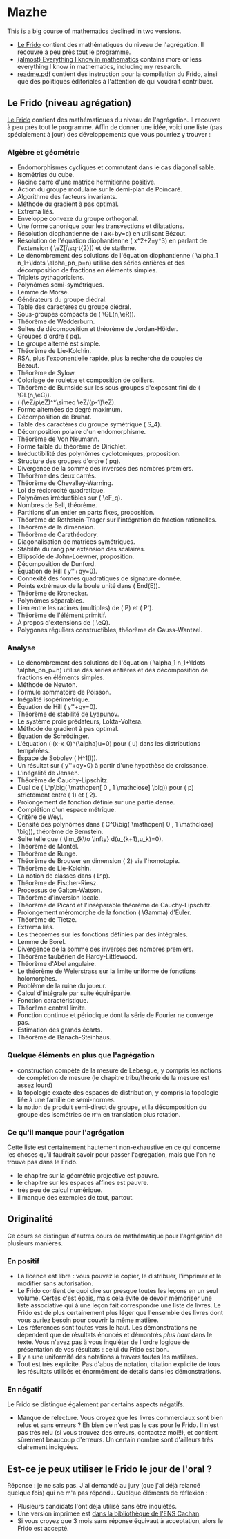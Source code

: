 # Mazhe

This is a big course of mathematics declined in two versions.

* [Le Frido](http://student.ulb.ac.be/%7Elclaesse/lefrido.pdf)  contient des mathématiques du niveau de l'agrégation. Il recouvre à peu près tout le programme.  
* [(almost) Everything I know in mathematics](http://student.ulb.ac.be/%7Elclaesse/mazhe.pdf) contains more or less everything I know in mathematics, including my research.
* [readme.pdf](http://student.ulb.ac.be/%7Elclaesse/readme.pdf) contient des instruction pour la compilation du Frido, ainsi que des politiques éditoriales à l'attention de qui voudrait contribuer.

## Le Frido (niveau agrégation)


[Le Frido](http://student.ulb.ac.be/%7Elclaesse/lefrido.pdf) contient des mathématiques du niveau de l'agrégation. Il recouvre à peu près tout le programme. Affin de donner une idée, voici une liste (pas spécialement à jour) des développements que vous pourriez y trouver :

### Algèbre et géométrie

* Endomorphismes cycliques et commutant dans le cas diagonalisable.
* Isométries du cube.
* Racine carré d'une matrice hermitienne positive.
* Action du groupe modulaire sur le demi-plan de Poincaré.
* Algorithme des facteurs invariants.
* Méthode du gradient à pas optimal.
* Extrema liés.
* Enveloppe convexe du groupe orthogonal.
* Une forme canonique pour les transvections et dilatations.
* Résolution diophantienne de \( ax+by=c\) en utilisant Bézout.
* Résolution de l'équation diophantienne \( x^2+2=y^3\) en parlant de l'extension \( \eZ[i\sqrt{2}]\) et de stathme.
* Le dénombrement des solutions de l'équation diophantienne \( \alpha_1 n_1+\ldots \alpha_pn_p=n\) utilise des séries entières et des décomposition de fractions en éléments simples.
* Triplets pythagoriciens.
* Polynômes semi-symétriques.
* Lemme de Morse.
* Générateurs du groupe diédral.
* Table des caractères du groupe diédral.
* Sous-groupes compacts de \( \GL(n,\eR)\).
* Théorème de Wedderburn.
* Suites de décomposition et théorème de Jordan-Hölder.
* Groupes d'ordre \( pq\).
* Le groupe alterné est simple.
* Théorème de Lie-Kolchin.
* RSA, plus l'exponentielle rapide, plus la recherche de couples de Bézout.
* Théorème de Sylow.
* Coloriage de roulette et composition de colliers.
* Théorème de Burnside sur les sous groupes d'exposant fini de \( \GL(n,\eC)\).
* \( (\eZ/p\eZ)^*\simeq \eZ/(p-1)\eZ\).
* Forme alternées de degré maximum.
* Décomposition de Bruhat.
* Table des caractères du groupe symétrique \( S_4\).
* Décomposition polaire d'un endomorphisme.
* Théorème de Von Neumann.
* Forme faible du théorème de Dirichlet.
* Irréductibilité des polynômes cyclotomiques, proposition.
* Structure des groupes d'ordre \( pq\).
* Divergence de la somme des inverses des nombres premiers.
* Théorème des deux carrés.
* Théorème de Chevalley-Warning.
* Loi de réciprocité quadratique.
* Polynômes irréductibles sur \( \eF_q\).
* Nombres de Bell, théorème.
* Partitions d'un entier en parts fixes, proposition.
* Théorème de Rothstein-Trager sur l'intégration de fraction rationelles.
* Théorème de la dimension.
* Théorème de Carathéodory.
* Diagonalisation de matrices symétriques.
* Stabilité du rang par extension des scalaires.
* Ellipsoïde de John-Loewner, proposition.
* Décomposition de Dunford.
* Équation de Hill \( y''+qy=0\).
* Connexité des formes quadratiques de signature donnée.
* Points extrémaux de la boule unité dans \( End(E)\).
* Théorème de Kronecker.
* Polynômes séparables.
* Lien entre les racines (multiples) de \( P\) et \( P'\).
* Théorème de l'élément primitif.
* À propos d'extensions de \( \eQ\).
* Polygones réguliers constructibles, théorème de Gauss-Wantzel.

### Analyse

* Le dénombrement des solutions de l'équation \( \alpha_1 n_1+\ldots \alpha_pn_p=n\) utilise des séries entières et des décomposition de fractions en éléments simples.
* Méthode de Newton.
* Formule sommatoire de Poisson.
* Inégalité isopérimétrique.
* Équation de Hill \( y''+qy=0\).
* Théorème de stabilité de Lyapunov.
* Le système proie prédateurs, Lokta-Voltera.
* Méthode du gradient à pas optimal.
* Équation de Schrödinger.
* L'équation \( (x-x_0)^{\alpha}u=0\) pour \( u\) dans les distributions tempérées.
* Espace de Sobolev \( H^1(I)\).
* Un résultat sur \( y''+qy=0\) à partir d'une hypothèse de croissance.
* L'inégalité de Jensen.
* Théorème de Cauchy-Lipschitz.
* Dual de \( L^p\big( \mathopen[ 0 , 1 \mathclose] \big)\) pour \( p\) strictement entre \( 1\) et \( 2\).
* Prolongement de fonction définie sur une partie dense.
* Complétion d'un espace métrique.
* Critère de Weyl.
* Densité des polynômes dans \( C^0\big( \mathopen[ 0 , 1 \mathclose] \big)\), théorème de Bernstein.
* Suite telle que \( \lim_{k\to \infty} d(u_{k+1},u_k)=0\).
* Théorème de Montel.
* Théorème de Runge.
* Théorème de Brouwer en dimension \( 2\) via l'homotopie.
* Théorème de Lie-Kolchin.
* La notion de classes dans \( L^p\).
* Théorème de Fischer-Riesz.
* Processus de Galton-Watson.
* Théorème d'inversion locale.
* Théorème de Picard et l'inséparable théorème de Cauchy-Lipschitz.
* Prolongement méromorphe de la fonction \( \Gamma\) d'Euler.
* Théorème de Tietze.
* Extrema liés.
* Les théorèmes sur les fonctions définies par des intégrales.
* Lemme de Borel.
* Divergence de la somme des inverses des nombres premiers.
* Théorème taubérien de Hardy-Littlewood.
* Théorème d'Abel angulaire.
* Le théorème de Weierstrass sur la limite uniforme de fonctions holomorphes.
* Problème de la ruine du joueur.
* Calcul d'intégrale par suite équirépartie.
* Fonction caractéristique.
* Théorème central limite.
* Fonction continue et périodique dont la série de Fourier ne converge pas.
* Estimation des grands écarts.
* Théorème de Banach-Steinhaus.

### Quelque éléments en plus que l'agrégation

* construction compète de la mesure de Lebesgue, y compris les notions de complétion de mesure (le chapitre tribu/théorie de la mesure est assez lourd)
* la topologie exacte des espaces de distribution, y compris la topologie liée à une famille de semi-normes.
* la notion de produit semi-direct de groupe, et la décomposition du groupe des isométries de `R^n` en translation plus rotation.

### Ce qu'il manque pour l'agrégation

Cette liste est certainement hautement non-exhaustive en ce qui concerne les choses qu'il faudrait savoir pour passer l'agrégation, mais que l'on ne trouve pas dans le Frido.

* le chapitre sur la géométrie projective est pauvre.
* le chapitre sur les espaces affines est pauvre.
* très peu de calcul numérique.
* il manque des exemples de tout, partout.

## Originalité

Ce cours se distingue d'autres cours de mathématique pour l'agrégation de plusieurs manières.

### En positif

* La licence est libre : vous pouvez le copier, le distribuer, l'imprimer et le modifier sans autorisation.
* Le Frido contient de quoi dire sur presque toutes les leçons en un seul volume. Certes c'est épais, mais cela évite de devoir mémoriser une liste associative qui à une leçon fait correspondre une liste de livres. Le Frido est de plus certainement plus léger que l'ensemble des livres dont vous auriez besoin pour couvrir la même matière.
* Les références sont toutes vers le haut. Les démonstrations ne dépendent que de résultats énoncés et démontrés *plus haut* dans le texte. Vous n'avez pas à vous inquiéter de l'ordre logique de présentation de vos résultats : celui du Frido est bon.
* Il y a une uniformité des notations à travers toutes les matières.
* Tout est très explicite. Pas d'abus de notation, citation explicite de tous les résultats utilisés et énormément de détails dans les démonstrations.

### En négatif

Le Frido se distingue également par certains aspects négatifs.
* Manque de relecture. Vous croyez que les livres commerciaux sont bien relus et sans erreurs ? Eh bien ce n'est pas le cas pour le Frido. Il n'est pas très relu (si vous trouvez des erreurs, contactez moi!!), et contient sûrement beaucoup d'erreurs. Un certain nombre sont d'ailleurs très clairement indiquées.

## Est-ce je peux utiliser le Frido le jour de l'oral ?

Réponse : je ne sais pas. J'ai demandé au jury (que j'ai déjà relancé quelque fois) qui ne m'a pas répondu. Quelque éléments de réflexion :
* Plusieurs candidats l'ont déjà utilisé sans être inquiétés.
* Une version imprimée est [dans la bibliothèque de l'ENS Cachan](https://catalogue.ens-cachan.fr/cgi-bin/koha/opac-detail.pl?biblionumber=59258).
* Si vous croyez que 3 mois sans réponse équivaut à acceptation, alors le Frido est accepté.

